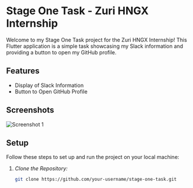 # Stage One Task - Zuri HNGX Internship

Welcome to my Stage One Task project for the Zuri HNGX Internship! This Flutter application is a simple task showcasing my Slack information and providing a button to open my GitHub profile.

## Features

- Display of Slack Information
- Button to Open GitHub Profile

## Screenshots

![Screenshot 1](screenshots/screenshot1.png)


## Setup

Follow these steps to set up and run the project on your local machine:

1. *Clone the Repository:*

   ```bash
   git clone https://github.com/your-username/stage-one-task.git
